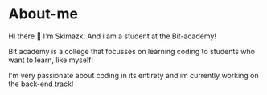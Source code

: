 # About-me
Hi there 👋 I'm Skimazk,
And i am a student at the Bit-academy!

Bit academy is a college that focusses on learning coding to students who want to learn, like myself!

I'm very passionate about coding in its entirety and im currently working on the back-end track!
